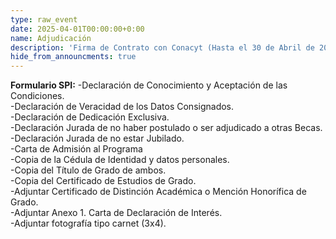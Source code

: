```yaml
---
type: raw_event
date: 2025-04-01T00:00:00+0:00
name: Adjudicación 
description: 'Firma de Contrato con Conacyt (Hasta el 30 de Abril de 2025)'
hide_from_announcments: true
---
```

**Formulario SPI:**
-Declaración de Conocimiento y Aceptación de las Condiciones.<br>
-Declaración de Veracidad de los Datos Consignados.<br>
-Declaración de Dedicación Exclusiva.<br>
-Declaración Jurada de no haber postulado o ser adjudicado a otras Becas.<br>
-Declaración Jurada de no estar Jubilado.<br>
-Carta de Admisión al Programa<br>
-Copia de la Cédula de Identidad y datos personales.<br>
-Copia del Título de Grado de ambos.<br>
-Copia del Certificado de Estudios de Grado. <br>
-Adjuntar Certificado de Distinción Académica o Mención Honorífica de Grado.<br>
-Adjuntar Anexo 1. Carta de Declaración de Interés.<br>
-Adjuntar fotografía tipo carnet (3x4).<br>
